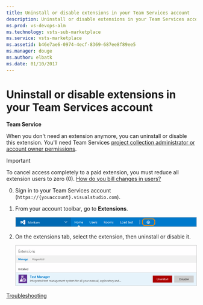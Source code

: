 ```yaml
---
title: Uninstall or disable extensions in your Team Services account
description: Uninstall or disable extensions in your Team Services account
ms.prod: vs-devops-alm
ms.technology: vsts-sub-marketplace
ms.service: vsts-marketplace
ms.assetid: b46e7ae6-0974-4ecf-8369-687ee8f89ee5 
ms.manager: douge
ms.author: elbatk
ms.date: 01/10/2017
---
```


# Uninstall or disable extensions in your Team Services account

**Team Service**



When you don't need an extension anymore, you can uninstall or disable this extension. 
You'll need Team Services 
[project collection administrator or account owner permissions](./faq-extensions.md#find-owner).

> [!IMPORTANT]
> To cancel access completely to a paid extension, you must reduce all extension users to zero (0). 
> [How do you bill changes in users?](./faq-extensions.md#bill-period)

0.	Sign in to your Team Services account 
(```https://{youaccount}.visualstudio.com```).

0.	From your account toolbar, go to **Extensions**.

	<img alt="Extensions tab" src="../_shared/_img/account-settings-new-ui.png" style="border: 1px solid #CCCCCC" />

0.	On the extensions tab, 
select the extension, then uninstall or disable it.

	<img alt="Uninstall or disable an extension" src="_shared/_img/uninstall-disable.png" style="border: 1px solid #CCCCCC" />


[Troubleshooting](faq-extensions.md)

